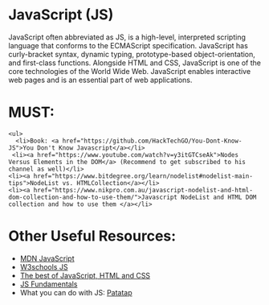 # JavaScript (JS)
JavaScript often abbreviated as JS, is a high-level, interpreted scripting language that conforms to the ECMAScript specification. JavaScript has curly-bracket syntax, dynamic typing, prototype-based object-orientation, and first-class functions.  Alongside HTML and CSS, JavaScript is one of the core technologies of the World Wide Web. JavaScript enables interactive web pages and is an essential part of web applications.

# MUST:
    <ul> 
      <li>Book: <a href="https://github.com/HackTechGO/You-Dont-Know-JS">You Don't Know Javascript</a></li>
     <li><a href="https://www.youtube.com/watch?v=y3itGTCseAk">Nodes Versus Elements in the DOM</a> (Recommend to get subscribed to his channel as well)</li>
    <li><a href="https://www.bitdegree.org/learn/nodelist#nodelist-main-tips">NodeList vs. HTMLCollection</a></li>
    <li><a href="https://www.nikpro.com.au/javascript-nodelist-and-html-dom-collection-and-how-to-use-them/">Javascript NodeList and HTML DOM collection and how to use them </a></li>
  </ul>
  
# Other Useful Resources:
<ul>
  <li><a href="https://developer.mozilla.org/en-US/docs/Web/JavaScript"> MDN JavaScript</a></li>
  <li><a href="https://www.w3schools.com/js/">W3schools JS</a></li>
   <li><a href="https://bestofjs.org/">The best of JavaScript, HTML and CSS </a></li>
  <li><a href="https://github.com/HackTechGO/fundamentals">JS Fundamentals</a></li>
  <li>What you can do with JS: <a href="https://patatap.com/">Patatap</a></li>
</ul>
